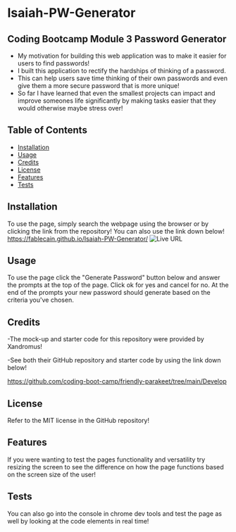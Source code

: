 # Isaiah-PW-Generator

## Coding Bootcamp Module 3 Password Generator

- My motivation for building this web application was to make it easier for users to find passwords!
- I built this application to rectify the hardships of thinking of a password.
- This can help users save time thinking of their own passwords and even give them a more secure password that is more unique!
- So far I have learned that even the smallest projects can impact and improve someones life significantly by making tasks easier that they would otherwise maybe stress over!

## Table of Contents

- [Installation](#installation)
- [Usage](#usage)
- [Credits](#credits)
- [License](#license)
- [Features](#features)
- [Tests](#tests)

## Installation

To use the page, simply search the webpage using the browser or by clicking the link from the repository! You can also use the link down below!
https://fablecain.github.io/Isaiah-PW-Generator/
![Live URL](https://github.com/Fablecain/Isaiah-PW-Generator/assets/139589280/02a21792-9ffe-4ba3-ade3-cd0e8da725e1)

## Usage

To use the page click the "Generate Password" button below and answer the prompts at the top of the page. Click ok for yes and cancel for no. At the end of the prompts your new password should generate based on the criteria you've chosen.

## Credits

-The mock-up and starter code for this repository were provided by Xandromus!

-See both their GitHub repository and starter code by using the link down below!

https://github.com/coding-boot-camp/friendly-parakeet/tree/main/Develop

## License

Refer to the MIT license in the GitHub repository!

## Features

If you were wanting to test the pages functionality and versatility try resizing the screen to see the difference on how the page functions based on the screen size of the user!

## Tests

You can also go into the console in chrome dev tools and test the page as well by looking at the code elements in real time!
